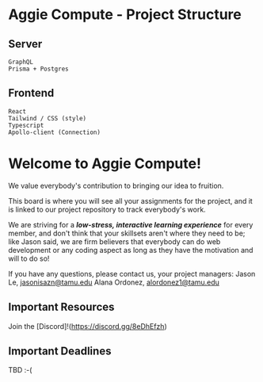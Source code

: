 # Aggie Compute - Project Structure

## Server

    GraphQL
    Prisma + Postgres

## Frontend

    React
    Tailwind / CSS (style)
    Typescript
    Apollo-client (Connection)

# Welcome to Aggie Compute!
We value everybody's contribution to bringing our idea to fruition. 

This board is where you will see all your assignments for the project, and it is linked to our project repository to track everybody's work.

We are striving for a **_low-stress, interactive learning experience_** for every member, and don't think that your skillsets aren't where they need to be; like Jason said, we are firm believers that everybody can do web development or any coding aspect as long as they have the motivation and will to do so!

If you have any questions, please contact us, your project managers:
Jason Le, jasonisazn@tamu.edu
Alana Ordonez, alordonez1@tamu.edu 


## Important Resources
Join the [Discord]!(https://discord.gg/8eDhEfzh)


## Important Deadlines
TBD :-(
